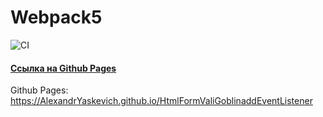 # Webpack5


![CI](https://github.com/<AlexandrYaskevich>/<git@github.com:AlexandrYaskevich/GoblinaddEventListener.git>/actions/workflows/web.yml/badge.svg)

#### [Ссылка на Github Pages](https://github.com/AlexandrYaskevich/GoblinaddEventListener/)


Github Pages: https://AlexandrYaskevich.github.io/HtmlFormValiGoblinaddEventListener